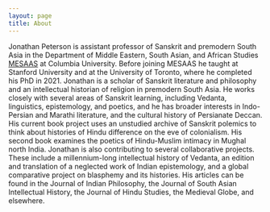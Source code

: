 ```yaml
---
layout: page
title: About
---
```


Jonathan Peterson is assistant professor of Sanskrit and premodern South Asia in the Department of Middle Eastern, South Asian, and African
Studies [MESAAS](https://mesaas.columbia.edu/) at Columbia University. Before joining MESAAS he taught at Stanford University and at 
the University of Toronto, where he completed his PhD in 2021. Jonathan is a scholar of Sanskrit literature and philosophy and an intellectual
historian of religion in premodern South Asia. He works closely with several areas of Sanskrit learning, including Vedanta, linguistics,
epistemology, and poetics, and he has broader interests in Indo-Persian and Marathi literature, and the cultural history of Persianate Deccan.
His current book project uses an unstudied archive of Sanskrit polemics to think about histories of Hindu difference on the eve of colonialism.
His second book examines the poetics of Hindu-Muslim intimacy in Mughal north India. Jonathan is also contributing to several collaborative
projects. These include a millennium-long intellectual history of Vedanta, an edition and translation of a neglected work of Indian
epistemology, and a global comparative project on blasphemy and its histories. His articles can be found in the Journal of Indian Philosophy,
the Journal of South Asian Intellectual History, the Journal of Hindu Studies, the Medieval Globe, and elsewhere.
